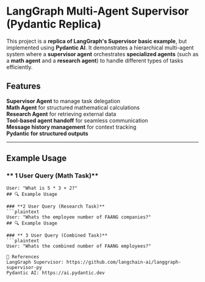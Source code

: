 # LangGraph Multi-Agent Supervisor (Pydantic Replica)

This project is a **replica of LangGraph's Supervisor basic example**, but implemented using **Pydantic AI**. It demonstrates a hierarchical multi-agent system where a **supervisor agent** orchestrates **specialized agents** (such as a **math agent** and a **research agent**) to handle different types of tasks efficiently.

## Features

**Supervisor Agent** to manage task delegation  
**Math Agent** for structured mathematical calculations  
**Research Agent** for retrieving external data  
**Tool-based agent handoff** for seamless communication  
**Message history management** for context tracking  
**Pydantic for structured outputs**  

---

## Example Usage

### ** 1 User Query (Math Task)**
```plaintext
User: "What is 5 * 3 + 2?"
## 🔍 Example Usage

### **2 User Query (Research Task)**
```plaintext
User: "Whats the employee number of FAANG companies?"
## 🔍 Example Usage

### ** 3 User Query (Combined Task)**
```plaintext
User: "Whats the combined number of FAANG employees?"

🔗 References
LangGraph Supervisor: https://github.com/langchain-ai/langgraph-supervisor-py
Pydantic AI: https://ai.pydantic.dev



